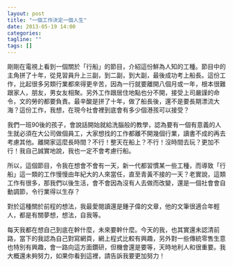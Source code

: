 ```yaml
---
layout: post
title: "一個工作決定一個人生"
date: 2013-05-19 14:00
categories:
tagline: ""
tags: []
---
```


剛剛在電視上看到一個關於「行船」的節目，介紹這份鮮為人知的工種。節目中的主角拼了十年，從見習員升上三副，到二副，到大副，最後成功考上船長。這份工作，比起很多另類行業都來得更辛苦，因為一行就要離開八個月或一年，根本很難跟家人，朋友，男女友相聚。另外工作跟居住地點也分不開，接受上司嚴謹的命令，文的勞的都要負責。最辛酸是拼了十年，做了船長後，還不是要長期漂流大海？這份工作，我想，在現今社會裡到底會有多少個港孩可以接受？

我們一班90後的孩子，會說話開始就給洗腦般的教學，認為要有一個有意義的人生就必須在大公司做個員工，大家想找的工作都離不開幾個行業，讀書不成的再去考慮其他。離開家這麼長時間？不行！整天在船上？不行！沒時間去玩？更加不行！我自己誠實地說，我也一定不會考慮行船。

所以，這個節目，令我在想會不會有一天，新一代都習慣某一些工種，而導致「行船」這一類的工作慢慢由年紀大的人來當任，直至青黃不接的一天？老實說，這類工作有很多，那我們以後生活，會不會因為沒有人去做而改變，還是一個社會會自動調節，令行業得以生存？

對於這種關於前程的想法，我最愛閱讀還是鍾子偉的文章，他的文筆很適合年輕人，都是有關夢想，想法，自我等。

每天我都在想自己到底在幹什麼，未來要幹什麼。今天的我，也其實還未認清前路，當下的我認為自己對寫網頁，網上程式比較有興趣，另外對一些傳統零售生意也特別有興趣，會一路向這方面鑽研，但機會還是要等，天時地利人和很重要。我大概還未夠努力，如果你看到這裡，請告訴我要更加努力！